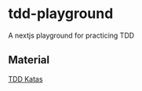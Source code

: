 # tdd-playground

A nextjs playground for practicing TDD

## Material

[TDD Katas](https://medium.com/@marlenac/learning-tdd-with-katas-3f499cb9c492)